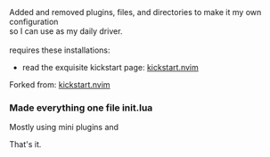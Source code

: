<br><br>Added and removed plugins, files, and directories to make it my own configuration 
<br>so I can use as my daily driver. 
<br><br>
requires these installations:
- read the exquisite kickstart page: [kickstart.nvim](https://github.com/nvim-lua/kickstart.nvim)

Forked from: [kickstart.nvim](https://github.com/nvim-lua/kickstart.nvim)

### Made everything one file init.lua
Mostly using mini plugins and

That's it.
